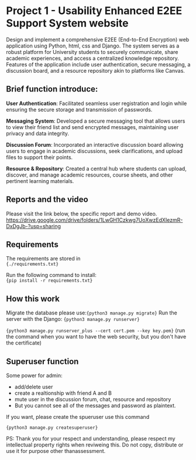 # Project 1 - Usability Enhanced E2EE Support System website
Design and implement a comprehensive E2EE (End-to-End Encryption) web application using Python, html, css and Django. The system serves as a robust platform for University students to securely communicate, share academic experiences, and access a centralized knowledge repository. Features of the application include user authentication, secure messaging, a discussion board, and a resource repository akin to platforms like Canvas. 

## Brief function introduce:
**User Authentication**: Facilitated seamless user registration and login while ensuring the secure storage and transmission of passwords.  

**Messaging System**: Developed a secure messaging tool that allows users to view their friend list and send encrypted messages, maintaining user privacy and data integrity.  

**Discussion Forum**: Incorporated an interactive discussion board allowing users to engage in academic discussions, seek clarifications, and upload files to support their points.  

**Resource & Repository**: Created a central hub where students can upload, discover, and manage academic resources, course sheets, and other pertinent learning materials.

## Reports and the video
Please visit the link below, the specific report and demo video. 
https://drive.google.com/drive/folders/1LwGH1Czkwg7UoXwzEdXIezmR-DxDgJb-?usp=sharing


## Requirements
The requirements are stored in  
```{./requirements.txt}```  

Run the following command to install:  
```{pip install -r requirements.txt}```

## How this work
Migrate the database please use:```{python3 manage.py migrate}```
Run the server with the Django: ```{python3 manage.py runserver}```  

```{python3 manage.py runserver_plus --cert cert.pem --key key.pem}```
(run the command when you want to have the web security, but you don't have the certificate)

## Superuser function
Some power for admin:
- add/delete user
- create a realtionship with friend A and B
- mute user in the discussion forum, chat, resource and repository
- But you cannot see all of the messages and password as plaintext. 

If you want, please create the spueruser use this command  

```{python3 manage.py createsuperuser}```

PS: Thank you for your respect and understanding, please respect my intellectual property rights when reviweing this. Do not copy, distribute or use it for purpose other thanassessment. 

